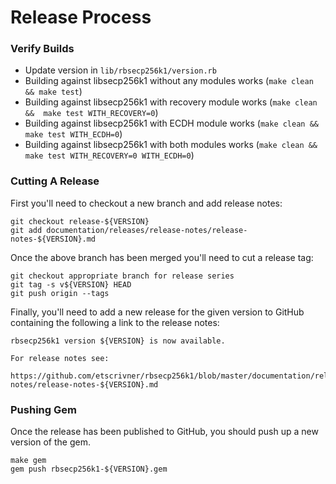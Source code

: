 Release Process
===============

### Verify Builds

* Update version in `lib/rbsecp256k1/version.rb`
* Building against libsecp256k1 without any modules works (`make clean && make test`)
* Building against libsecp256k1 with recovery module works (`make clean &&  make test WITH_RECOVERY=0`)
* Building against libsecp256k1 with ECDH module works (`make clean && make test WITH_ECDH=0`)
* Building against libsecp256k1 with both modules works (`make clean && make test WITH_RECOVERY=0 WITH_ECDH=0`)

### Cutting A Release

First you'll need to checkout a new branch and add release notes:

```
git checkout release-${VERSION}
git add documentation/releases/release-notes/release-notes-${VERSION}.md
```

Once the above branch has been merged you'll need to cut a release tag:

```
git checkout appropriate branch for release series
git tag -s v${VERSION} HEAD
git push origin --tags
```

Finally, you'll need to add a new release for the given version to GitHub
containing the following a link to the release notes:

```
rbsecp256k1 version ${VERSION} is now available.

For release notes see:

https://github.com/etscrivner/rbsecp256k1/blob/master/documentation/releases/release-notes/release-notes-${VERSION}.md
```

### Pushing Gem

Once the release has been published to GitHub, you should push up a new
version of the gem.

```
make gem
gem push rbsecp256k1-${VERSION}.gem
```
